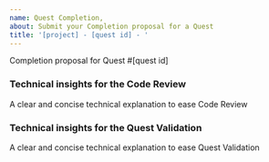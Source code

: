 ```yaml
---
name: Quest Completion,
about: Submit your Completion proposal for a Quest
title: '[project] - [quest id] - '
---
```


Completion proposal for Quest #[quest id]

### Technical insights for the Code Review

A clear and concise technical explanation to ease Code Review

### Technical insights for the Quest Validation

A clear and concise technical explanation to ease Quest Validation

